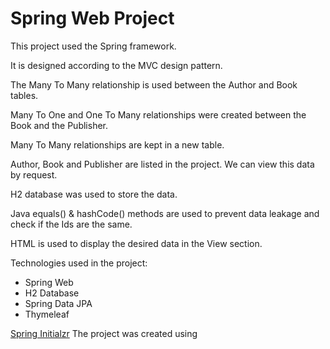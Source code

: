 # Spring Web Project

<p>This project used the Spring framework.</p>
<p>It is designed according to the MVC design pattern.</p>
<p>The Many To Many relationship is used between the Author and Book tables.</p>
<p>Many To One and One To Many relationships were created between the Book and the Publisher.</p>
<p>Many To Many relationships are kept in a new table.</p>
<p>Author, Book and Publisher are listed in the project. We can view this data by request.</p>
<p>H2 database was used to store the data.</p>
<p>Java equals() & hashCode() methods are used to prevent data leakage and check if the Ids are the same.</p>
<p>HTML is used to display the desired data in the View section.</p>
<p>Technologies used in the project:</p>
<ul>
  <li>Spring Web</li>
  <li>H2 Database</li>
  <li>Spring Data JPA</li>
  <li>Thymeleaf</li>
</ul>

<p><a href="https://start.spring.io/">Spring Initialzr</a> The project was created using</p>

